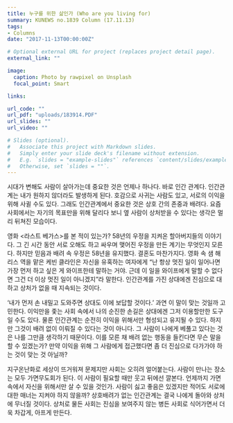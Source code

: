 ```yaml
---
title: 누구를 위한 삶인가 (Who are you living for)
summary: KUNEWS no.1839 Column (17.11.13)
tags:
- Columns
date: "2017-11-13T00:00:00Z"

# Optional external URL for project (replaces project detail page).
external_link: ""

image:
  caption: Photo by rawpixel on Unsplash
  focal_point: Smart

links: 

url_code: ""
url_pdf: "uploads/183914.PDF"
url_slides: ""
url_video: ""

# Slides (optional).
#   Associate this project with Markdown slides.
#   Simply enter your slide deck's filename without extension.
#   E.g. `slides = "example-slides"` references `content/slides/example-slides.md`.
#   Otherwise, set `slides = ""`.
---
```


 <p>시대가 변해도 사람이 살아가는데 중요한 것은 언제나 하나다. 바로 인간 관계다. 인간관계는 내가 원하지 않더라도 발생하게 된다. 호감으로 사귀는 사람도 있고, 서로의 이익을 위해 사귈 수도 있다. 그래도 인간관계에서 중요한 것은 상호 간의 존중과 배려다. 요즘 사회에서는 자기의 목표만을 위해 달리다 보니 옆 사람이 상처받을 수 있다는 생각은 멀리 뒤쳐진 모습이다.</p> <p>영화 <라스트 베가스>를 본 적이 있는가? 58년의 우정을 지켜온 할아버지들의 이야기다. 그 긴 시간 동안 서로 오해도 하고 싸우며 맺어진 우정을 만든 계기는 무엇인지 모른다. 하지만 믿음과 배려 속 우정은 58년을 유지했다. 결혼도 마찬가지다. 영화 속 샘 해리스 역을 맡은 케빈 클라인은 자신을 유혹하는 여자에게 “난 항상 멋진 일이 일어나면 가장 먼저 하고 싶은 게 와이프한테 말하는 거야. 근데 이 일을 와이프에게 말할 수 없다면 그건 더 이상 멋진 일이 아니겠지”라 말한다. 인간관계를 가진 상대에겐 진심으로 대하고 상처가 없을 때 지속되는 것이다.</p> <p>‘내가 먼저 손 내밀고 도와주면 상대도 이에 보답할 것이다.’ 과연 이 말이 맞는 것일까 고민한다. 이익만을 좇는 사회 속에서 나의 순진한 손길은 상대에겐 그저 이용할만한 도구일 수도 있다. 물론 인간관계는 순전히 이익을 위해서만 형성되고 유지될 수 있다. 하지만 그것이 배려 없이 이뤄질 수 있다는 것이 아니다. 그 사람이 나에게 베풀고 있다는 것은 나를 그만큼 생각하기 때문이다. 이를 모른 채 배려 없는 행동을 들킨다면 무슨 말을 할 수 있겠는가? 만약 이익을 위해 그 사람에게 접근했다면 좀 더 진심으로 다가가야 하는 것이 맞는 것 아닐까?</p> <p>지구온난화로 세상이 뜨거워져 문제지만 사회는 오히려 얼어붙는다. 사람이 만나는 장소는 모두 가면무도회가 된다. 이 사람이 필요할 때만 웃고 뒤에선 깔본다. 언제까지 가면 속에서 자신을 위해서만 살 수 있을 것인가. 사람이 싫고 좋음은 있겠지만 적어도 서로에 대한 매너는 지켜야 하지 않을까? 상호배려가 없는 인간관계는 결국 나에게 돌아와 상처에 무너질 것이다. 상처로 물든 사회는 진심을 보여주지 않는 병든 사회로 식어가면서 더욱 차갑게, 아프게 만든다.</p>
